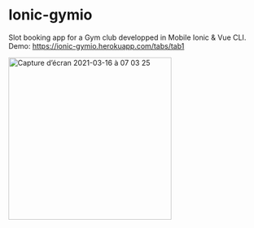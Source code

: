 # Ionic-gymio
Slot booking app for a Gym club developped in Mobile Ionic &amp; Vue CLI. Demo: https://ionic-gymio.herokuapp.com/tabs/tab1

<img width="320" alt="Capture d’écran 2021-03-16 à 07 03 25" src="https://user-images.githubusercontent.com/61420084/111268275-5acd8200-862d-11eb-9c71-b446487fff4c.png">
